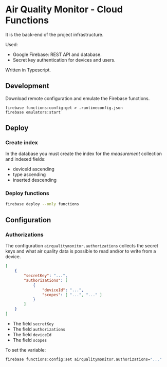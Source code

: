 # Air Quality Monitor - Cloud Functions

It is the back-end of the project infrastructure.

Used:
- Google Firebase: REST API and database.
- Secret key authentication for devices and users.

Written in Typescript.

## Development

Download remote configuration and emulate the Firebase functions.

```
firebase functions:config:get > .runtimeconfig.json
firebase emulators:start
```

## Deploy

### Create index

In the database you must create the index for the _measurement_ collection and indexed fields:
- deviceId ascending 
- type ascending 
- inserted descending

### Deploy functions

```bash
firebase deploy --only functions
```

## Configuration 

### Authorizations

The configuration `airqualitymonitor.authorizations` collects the secret keys and what air quality data is possible to read and/or to write from a device.

```json
[
    {
        "secretKey": "...",
        "authorizations": [
            {
                "deviceId": "...",
                "scopes": [ "...", "..." ]
            }
        ]
    }
]
```

- The field `secretKey`
- The field `authorizations`
- The field `deviceId`
- The field `scopes`

To set the variable:

```bash
firebase functions:config:set airqualitymonitor.authorizations="..."
```